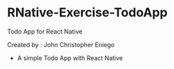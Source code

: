 # RNative-Exercise-TodoApp
Todo App for React Native

Created by : John Christopher Eniego
* A simple Todo App with React Native
